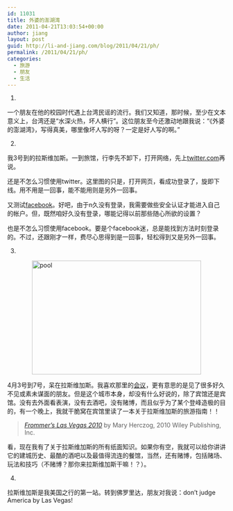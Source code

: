 ```yaml
---
id: 11031
title: 外婆的澎湖湾
date: 2011-04-21T13:03:54+00:00
author: jiang
layout: post
guid: http://li-and-jiang.com/blog/2011/04/21/ph/
permalink: /2011/04/21/ph/
categories:
  - 旅游
  - 朋友
  - 生活
---
```

1.

一个朋友在他的校园时代遇上台湾民谣的流行。我们又知道，那时候，至少在文本意义上，台湾还是“水深火热，坏人横行”。这位朋友至今还激动地跟我说：“《外婆的澎湖湾》，写得真美，哪里像坏人写的呀？一定是好人写的啊。”

2.

我3号到的拉斯维加斯。一到旅馆，行李先不卸下，打开网络，先上[twitter.com](https://twitter.com/)再说。

还是不怎么习惯使用twitter。这里图的只是，打开网页，看成功登录了，旋即下线。用不用是一回事，能不能用则是另外一回事。

又测试[facebook](http://www.facebook.com/)。好吧，由于n久没有登录，我需要做些安全认证才能进入自己的帐户。但，既然咱好久没有登录，哪能记得以前那些随心所欲的设置？

也是不怎么习惯使用facebook。要是个facebook迷，总是能找到方法时刻登录的。不过，还跟刚才一样，费尽心思得到是一回事，轻松得到又是另外一回事。

3.

[<img title="pool" style="border-right: 0px; border-top: 0px; display: block; float: none; margin-left: auto; border-left: 0px; margin-right: auto; border-bottom: 0px" height="262" alt="pool" src="http://jiangtanghu.com/cn/wp-content/uploads/2011/04/pool-thumb.jpg" width="390" border="0" />](http://jiangtanghu.com/cn/wp-content/uploads/2011/04/pool.jpg) 

4月3号到7号，呆在拉斯维加斯。我喜欢那里的[会议](http://li-and-jiang.com/blog/2011/04/06/sasgf11/)，更有意思的是见了很多好久不见或素未谋面的朋友。但是这个城市本身，却没有什么好说的，除了宾馆还是宾馆。没有去外面看表演，没有去酒吧，没有赌博，而且似乎为了某个登峰造极的目的，有一个晚上，我就干脆窝在宾馆里读了一本关于拉斯维加斯的旅游指南！！

> _[Frommer&#8217;s Las Vegas 2010](http://www.frommers.com/store/9780470497296.html)_ by Mary Herczog, 2010 Wiley Publishing, Inc.

看，现在我有了关于拉斯维加斯的所有纸面知识。如果你有空，我就可以给你讲讲它的建城历史、最酷的酒吧以及最值得流连的餐馆，当然，还有赌博，包括赌场、玩法和技巧（不赌博？那你来拉斯维加斯干嘛！？）。

4.

拉斯维加斯是我美国之行的第一站。转到佛罗里达，朋友对我说：don’t judge America by Las Vegas!